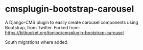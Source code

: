 cmsplugin-bootstrap-carousel
============================

A Django-CMS plugin to easily create carousel components using Bootstrap, from Twitter. Forked from: https://bitbucket.org/tonioo/cmsplugin-bootstrap-carousel

South migrations where added.
